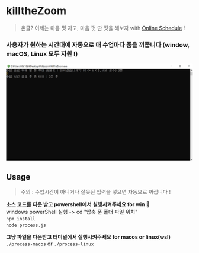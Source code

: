 # killtheZoom
> 온클? 이제는 마음 껏 자고, 마음 껏 딴 짓을 해보자 with [Online Schedule](https://coupy.dev/projects/online-schedule/) !

### 사용자가 원하는 시간대에 자동으로 매 수업마다 줌을 꺼줍니다 (window, macOS, Linux 모두 지원 !)
![iamge](resource/killtheZoom.png)

## Usage
> 주의 : 수업시간이 아니거나 잘못된 입력을 넣으면 자동으로 꺼집니다 !

**소스 코드를 다운 받고 powershell에서 실행시켜주세요 for win 💨** <br>
windows powerShell 실행 -> cd "압축 푼 폴더 파일 위치" <br>
``` npm install ``` <br>
``` node process.js ```  <br>

**그냥 파일을 다운받고 터미널에서 실행시켜주세요 for macos or linux(wsl)** <br>
 ``` ./process-macos ``` or ``` ./process-linux ```
